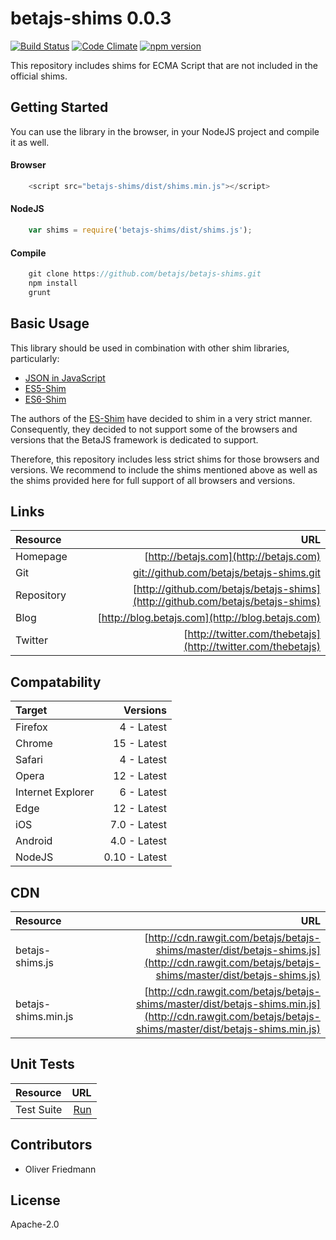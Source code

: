 # betajs-shims 0.0.3
[![Build Status](https://api.travis-ci.org/betajs/betajs-shims.svg?branch=master)](https://travis-ci.org/betajs/betajs-shims)
[![Code Climate](https://codeclimate.com/github/betajs/betajs-shims/badges/gpa.svg)](https://codeclimate.com/github/betajs/betajs-shims)
[![npm version](https://img.shields.io/npm/v/betajs-shims.svg?style=flat)](https://www.npmjs.com/package/betajs-shims)

This repository includes shims for ECMA Script that are not included in the official shims.



## Getting Started


You can use the library in the browser, in your NodeJS project and compile it as well.

#### Browser

```javascript
	<script src="betajs-shims/dist/shims.min.js"></script>
``` 

#### NodeJS

```javascript
	var shims = require('betajs-shims/dist/shims.js');
```

#### Compile

```javascript
	git clone https://github.com/betajs/betajs-shims.git
	npm install
	grunt
``` 



## Basic Usage


This library should be used in combination with other shim libraries, particularly:

- [JSON in JavaScript](https://github.com/douglascrockford/JSON-js)
- [ES5-Shim](https://github.com/es-shims/es5-shim)
- [ES6-Shim](https://github.com/es-shims/es6-shim)

The authors of the [ES-Shim](https://github.com/es-shims) have decided to shim in a very strict manner.
Consequently, they decided to not support some of the browsers and versions that the BetaJS framework is dedicated to support.

Therefore, this repository includes less strict shims for those browsers and versions.
We recommend to include the shims mentioned above as well as the shims provided here for full support of all browsers and versions.  



## Links
| Resource   | URL |
| :--------- | --: |
| Homepage   | [http://betajs.com](http://betajs.com) |
| Git        | [git://github.com/betajs/betajs-shims.git](git://github.com/betajs/betajs-shims.git) |
| Repository | [http://github.com/betajs/betajs-shims](http://github.com/betajs/betajs-shims) |
| Blog       | [http://blog.betajs.com](http://blog.betajs.com) | 
| Twitter    | [http://twitter.com/thebetajs](http://twitter.com/thebetajs) | 



## Compatability
| Target | Versions |
| :----- | -------: |
| Firefox | 4 - Latest |
| Chrome | 15 - Latest |
| Safari | 4 - Latest |
| Opera | 12 - Latest |
| Internet Explorer | 6 - Latest |
| Edge | 12 - Latest |
| iOS | 7.0 - Latest |
| Android | 4.0 - Latest |
| NodeJS | 0.10 - Latest |


## CDN
| Resource | URL |
| :----- | -------: |
| betajs-shims.js | [http://cdn.rawgit.com/betajs/betajs-shims/master/dist/betajs-shims.js](http://cdn.rawgit.com/betajs/betajs-shims/master/dist/betajs-shims.js) |
| betajs-shims.min.js | [http://cdn.rawgit.com/betajs/betajs-shims/master/dist/betajs-shims.min.js](http://cdn.rawgit.com/betajs/betajs-shims/master/dist/betajs-shims.min.js) |


## Unit Tests
| Resource | URL |
| :----- | -------: |
| Test Suite | [Run](http://rawgit.com/betajs/betajs-shims/master/tests/tests.html) |




## Contributors

- Oliver Friedmann


## License

Apache-2.0


